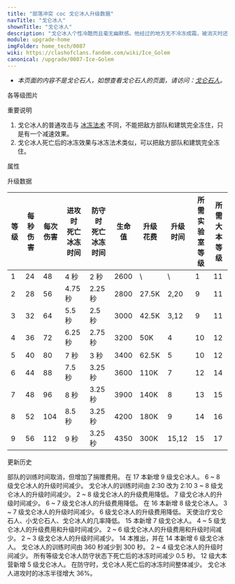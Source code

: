 ```yaml
---
title: "部落冲突 coc 戈仑冰人升级数据"
navTitle: "戈仑冰人"
shownTitle: "戈仑冰人"
description: "戈仑冰人个性冷酷而且毫无幽默感。他经过的地方无不冷冻成霜，被消灭时还会冻住四周的事物。聚会时要是有人跟他说话，戈仑冰人会原地冻住。抵御入侵村庄的敌军时，他的冰冻效果范围比进攻时小，持续时间也更短。"
module: upgrade-home
imgFolder: home_tech/0087
wiki: https://clashofclans.fandom.com/wiki/Ice_Golem
canonical: /upgrade/0087-Ice-Golem
---
```


- *本页面的内容不是戈仑石人，如想查看戈仑石人的页面，请访问：[戈仑石人](/upgrade/0083-Golem)。*

<UnitInfo :folder="$frontmatter.imgFolder" imgSrc="Ice_Golem_info.png" :imgAlt="$frontmatter.navTitle" :description="$frontmatter.description" />

<SmallTitle>各等级图片</SmallTitle>

<Panel>
    <UnitImgGroup :folder="$frontmatter.imgFolder">
        <UnitImg imgTitle="1 - 2 级" imgSrc="Ice_Golem1.png" />
        <UnitImg imgTitle="3 - 4 级" imgSrc="Ice_Golem3.png" />
        <UnitImg imgTitle="5 - 6 级" imgSrc="Ice_Golem5.png" />
        <UnitImg imgTitle="7 级" imgSrc="Ice_Golem7.png" />
        <UnitImg imgTitle="8 级" imgSrc="Ice_Golem8.png" />
        <UnitImg imgTitle="9 级" imgSrc="Ice_Golem9.png" imgHd="Ice_Golem9_hd.png" />
    </UnitImgGroup>
</Panel>

<SmallTitle>重要说明</SmallTitle>

1. 戈仑冰人的普通攻击与 [冰冻法术](/upgrade/0104-Freeze-Spell) 不同，不能把敌方部队和建筑完全冻住，只是有一个减速效果。
2. 戈仑冰人死亡后的冰冻效果与冰冻法术类似，可以把敌方部队和建筑完全冻住。

<SmallTitle>属性</SmallTitle>

<UnitProperties>
    <UnitProperty pKey="部队类型" pValue="地面近战单位" />
    <UnitProperty pKey="攻击偏好" pValue="防御建筑" />
    <UnitProperty pKey="伤害类型" pValue="单体伤害" />
    <UnitProperty pKey="攻击的目标" pValue="仅地面目标" />
    <UnitProperty pKey="占据人口" pValue="15" />
    <UnitProperty pKey="移动速度" pValue="1.5 格/秒" />
    <UnitProperty pKey="攻击速度" pValue="2 秒/次" />
    <UnitProperty pKey="攻击距离" pValue="1 格" />
    <UnitProperty pKey="攻击减速效果" pValue="50% 移速<br>50% 攻速" />
    <UnitProperty pKey="减速持续时间" pValue="2 秒" />
    <UnitProperty pKey="冰冻半径" pValue="7.5 格 (进攻)<br>5.5 格 (防守)" />
    <UnitProperty pKey="所需暗黑训练营等级" pValue="8" />
    <UnitProperty pKey="所需大本等级" pValue="11" />
    <UnitProperty pKey="训练时间" pValue="无" trainingSystem="2025" />
    <UnitProperty pKey="捐赠费用" pValue="8,8,360,Dark_Elixir" :isDonationCost="true" />
</UnitProperties>

<SmallTitle>升级数据</SmallTitle>

<script setup>
const tableExtraInfo = [
    {
        "column": 6,
        "type": "cost",
        "gpClass": "research",
        "icon": "Dark_Elixir"
    },
    {
        "column": 7,
        "type": "time",
        "gpClass": "research"
    }
];
</script>

<UnitTable :tableExtraInfo="tableExtraInfo">

| 等级 | 每秒伤害| 每次伤害 |进攻时<br>死亡冰冻时间|防守时<br>死亡冰冻时间| 生命值 |升级花费|  升级时间  |所需<br>实验室等级|所需<br>大本等级|
| --- |   ---   |   ----  |        ----         |        ---         |  ---- |  ----  |    ----   |       ----      |      ----     |
|  1  |    24   |    48   |      4    秒        |       2    秒      |  2600 |    \   |      \    |        1        |       11      |
|  2  |    28   |    56   |      4.75 秒        |       2.25 秒      |  2800 |  27.5K |    2,20   |        9        |       11      |
|  3  |    32   |    64   |      5.5  秒        |       2.5  秒      |  3000 |  42.5K |    3,12   |        9        |       11      |
|  4  |    36   |    72   |      6.25 秒        |       2.75 秒      |  3200 |    50K |    4      |       10        |       12      |
|  5  |    40   |    80   |      7    秒        |       3    秒      |  3400 |  62.5K |    5      |       10        |       12      |
|  6  |    44   |    88   |      7.5  秒        |       3.25 秒      |  3600 |   110K |    7      |       12        |       14      |
|  7  |    48   |    96   |      8    秒        |       3.25 秒      |  3900 |   140K |    8      |       13        |       15      |
|  8  |    52   |   104   |      8.5  秒        |       3.25 秒      |  4200 |   180K |    9      |       14        |       16      |
|  9  |    56   |   112   |      9    秒        |       3.25 秒      |  4350 |   300K |   15,12   |       15        |       17      |
</UnitTable>

<SmallTitle>更新历史</SmallTitle>

<Timeline>
    <TimelineItem date="2025/03/27">
        <TimelineRow>部队的训练时间取消，但增加了捐赠费用。</TimelineRow>
    </TimelineItem>
    <TimelineItem date="2025/03/24">
        <TimelineRow>在 17 本新增 9 级戈仑冰人。</TimelineRow>
        <TimelineRow>6 ~ 8 级戈仑冰人的升级时间减少。</TimelineRow>
    </TimelineItem>
    <TimelineItem date="2025/02/10">
        <TimelineRow>戈仑冰人的训练时间由 2:30 改为 2:10</TimelineRow>
    </TimelineItem>
    <TimelineItem date="2024/11/25">
        <TimelineRow>3 ~ 8 级戈仑冰人的升级时间减少。</TimelineRow>
        <TimelineRow>2 ~ 8 级戈仑冰人的升级费用降低。</TimelineRow>
    </TimelineItem>
    <TimelineItem date="2024/06/18">
        <TimelineRow>7 级戈仑冰人的升级时间减少。</TimelineRow>
        <TimelineRow>6 ~ 7 级戈仑冰人的升级费用降低。</TimelineRow>
    </TimelineItem>
    <TimelineItem date="2024/04/17">
        <TimelineRow>在 16 本新增 8 级戈仑冰人。</TimelineRow>
    </TimelineItem>
    <TimelineItem date="2023/12/12">
        <TimelineRow>3 ~ 7 级戈仑冰人的升级时间减少。</TimelineRow>
        <TimelineRow>6 级戈仑冰人的升级费用降低。</TimelineRow>
        <TimelineRow>天使治疗戈仑石人、小戈仑石人、戈仑冰人的几率降低。</TimelineRow>
    </TimelineItem>
    <TimelineItem date="2023/06/12">
        <TimelineRow>15 本新增 7 级戈仑冰人。</TimelineRow>
        <TimelineRow>4 ~ 5 级戈仑冰人的升级费用和升级时间减少。</TimelineRow>
    </TimelineItem>
    <TimelineItem date="2022/10/10">
        <TimelineRow>2 ~ 6 级戈仑冰人的升级费用和升级时间减少。</TimelineRow>
    </TimelineItem>
    <TimelineItem date="2021/12/09">
        <TimelineRow>2 ~ 3 级戈仑冰人的升级时间减少。</TimelineRow>
    </TimelineItem>
    <TimelineItem date="2021/04/12">
        <TimelineRow>14 本推出，并在 14 本新增 6 级戈仑冰人。</TimelineRow>
        <TimelineRow>戈仑冰人的训练时间由 360 秒减少到 300 秒。</TimelineRow>
        <TimelineRow>2 ~ 4 级戈仑冰人的升级时间减少。</TimelineRow>
    </TimelineItem>
    <TimelineItem date="2020/03/30">
        <TimelineRow>所有等级戈仑冰人防守状态下死亡后的冰冻时间减少 0.5 秒。</TimelineRow>
    </TimelineItem>
    <TimelineItem date="2019/04/02">
        <TimelineRow>12 级大本营新增 5 级戈仑冰人。</TimelineRow>
        <TimelineRow>在防守时，戈仑冰人死亡后的冰冻时间整体减少。</TimelineRow>
        <TimelineRow>戈仑冰人进攻时的冰冻半径增大 36%。</TimelineRow>
    </TimelineItem>
    <TimelineItem :historyBottom="true" />
</Timeline>